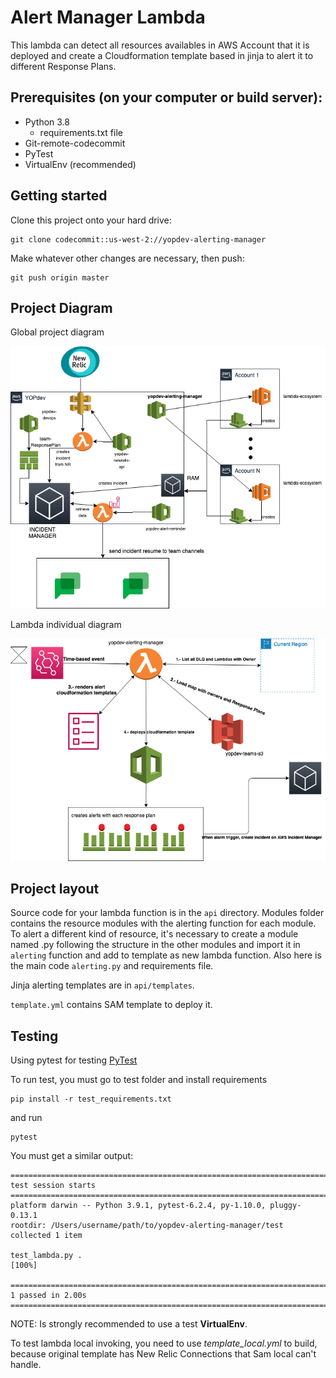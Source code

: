 Alert Manager Lambda
==============================================================================

This lambda can detect all resources availables in AWS Account that it is deployed and create a Cloudformation template based in jinja to alert it to different Response Plans.

## Prerequisites (on your computer or build server):

 * Python 3.8
   * requirements.txt file
 * Git-remote-codecommit
 * PyTest
 * VirtualEnv (recommended)


## Getting started

Clone this project onto your hard drive:

    git clone codecommit::us-west-2://yopdev-alerting-manager

Make whatever other changes are necessary, then push:

    git push origin master

## Project Diagram

Global project diagram

![Diagram](./diagram/IncidentManager.png)

Lambda individual diagram

![Lambda](./diagram/alert-manager.png)

## Project layout

Source code for your lambda function is in the `api` directory.
Modules folder contains the resource modules with the alerting function for each module. To alert a different kind of resource, it's necessary to create a module named <resource>.py following the structure in the other modules and import it in `alerting` function and add to template as new lambda function.
Also here is the main code `alerting.py` and requirements file.

Jinja alerting templates are in `api/templates`.

`template.yml` contains SAM template to deploy it.

## Testing

Using pytest for testing [PyTest](https://docs.pytest.org/en/6.2.x/)

To run test, you must go to test folder and install requirements

```
pip install -r test_requirements.txt
```
and run

```
pytest
```

You must get a similar output:
```
========================================================================= test session starts ==========================================================================
platform darwin -- Python 3.9.1, pytest-6.2.4, py-1.10.0, pluggy-0.13.1
rootdir: /Users/username/path/to/yopdev-alerting-manager/test
collected 1 item                                                                                                                                                       

test_lambda.py .                                                                                                                                                 [100%]

========================================================================== 1 passed in 2.00s ===========================================================================
```

NOTE: Is strongly recommended to use a test **VirtualEnv**.


To test lambda local invoking, you need to use *template_local.yml* to build, because original template has New Relic Connections that Sam local can't handle.
